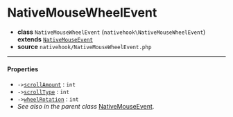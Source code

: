 # NativeMouseWheelEvent

- **class** `NativeMouseWheelEvent` (`nativehook\NativeMouseWheelEvent`) **extends** [`NativeMouseEvent`](classes/nativehook/NativeMouseEvent.md)
- **source** `nativehook/NativeMouseWheelEvent.php`

---

#### Properties

- `->`[`scrollAmount`](#prop-scrollamount) : `int`
- `->`[`scrollType`](#prop-scrolltype) : `int`
- `->`[`wheelRotation`](#prop-wheelrotation) : `int`
- *See also in the parent class* [NativeMouseEvent](classes/nativehook/NativeMouseEvent.md).